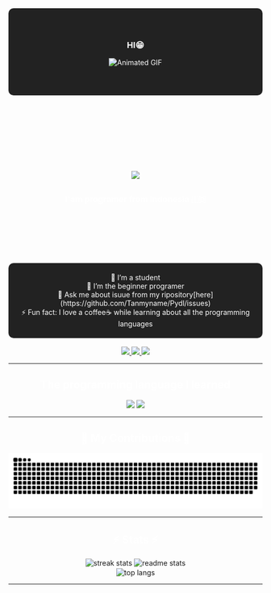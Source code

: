 <!-- Gambar Background Header -->
<div align="center" style="background-color: #222222; padding: 40px; color: white; border-radius: 10px;">
  <h3>HI😁</h3>
  <img src="https://media1.tenor.com/m/B-URRu8PNfsAAAAd/atsuko-smile-blue-archive.gif" alt="Animated GIF" width="600px" />
  <br/><br/>
</div>
<div align="center" style="background: url('https://github.com/Tanmyname/Tanmyname/blob/main/icon.jpg') no-repeat center center; background-size: cover; padding: 100px 0; color: white; border-radius: 10px;">
  <h1 align="center">
    <img src="https://readme-typing-svg.herokuapp.com/?font=Righteous&size=35&center=true&vCenter=true&width=500&height=70&duration=4000&lines=Hi+There!+👋;+I'm+Tan!;" />
  </h1>
  <h3 align="center">I'am programer from indonesia  🇮🇩</h3>
</div>

<!-- Section Konten Utama dengan Latar Gelap -->
<div align="center" style="background-color: #222222; color: white; padding: 20px; border-radius: 10px;">
  🔭 I’m a student<br>
  🌱 I’m the beginner programer<br>
  💬 Ask me about isuue from my ripository[here](https://github.com/Tanmyname/Pydl/issues)<br>
  ⚡ Fun fact: I love a coffee☕ while learning about all the programming languages
</div>

<br/>

<!-- Badges Kontak -->
<div align="center">
  <a href="mailto:pedro.sales.tanxzxzxz@gmail.com">
    <img src="https://img.shields.io/badge/Gmail-333333?style=for-the-badge&logo=gmail&logoColor=red" />
  </a>
  <a href="https://linkedin.com/in/pedro-sales-muniz" target="_blank">
    <img src="https://img.shields.io/badge/LinkedIn-0077B5?style=for-the-badge&logo=linkedin&logoColor=white" />
  </a>
  <a href="https://salesp07.github.io" target="_blank">
    <img src="https://img.shields.io/badge/Portfolio-FF5722?style=for-the-badge&logo=todoist&logoColor=white" />
  </a>
</div>

<hr/>

<!-- Bagian Tools dan Skill -->
<h2 align="center" style="color: white;">The programming language I learned</h2>
<div align="center">
  <img src="https://skillicons.dev/icons?i=react,bootstrap,mui,html,css,vscode,github,figma,tailwind,git,r" />
  <img src="https://skillicons.dev/icons?i=nodejs,python,javascript,typescript,express,firebase,mongodb,c,java,nextjs,mysql,flask" />
</div>

<hr/>

<!-- Kontribusi -->
<div align="center" style="color: white;">
  <h2>🐍 My Contributions 🐍</h2>
  <img alt="snake eating my contributions" src="https://raw.githubusercontent.com/salesp07/salesp07/output/github-contribution-grid-snake.svg" />
</div>

<hr/>

<!-- Stats Section -->
<h2 align="center" style="color: white;">⚡ Stats ⚡</h2>
<div align="center">
  <img width="390" src="https://github-readme-streak-stats-Tanmyname.vercel.app/?user=salesp07&count_private=true&theme=dark&border_radius=10" alt="streak stats"/>
  <img width="390" src="https://github-readme-stats-Tanmyname.vercel.app/api?username=salesp07&count_private=true&show_icons=true&theme=dark&rank_icon=github&border_radius=10" alt="readme stats" />
  <br/>
  <img width="325" align="center" src="https://github-readme-stats-Tanmyname.vercel.app/api/top-langs/?username=salesp07&hide=HTML&langs_count=8&layout=compact&theme=dark&border_radius=10&size_weight=0.5&count_weight=0.5&exclude_repo=github-readme-stats" alt="top langs" />
</div>

<hr/>
<br/>
